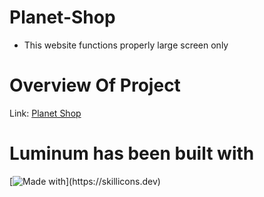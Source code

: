 # Planet-Shop
* This website functions properly large screen only
  
# Overview Of Project
Link: [Planet Shop](https://planet-shopvishwas.netlify.app)

# Luminum has been built with 
[![Made with](https://skillicons.dev/icons?i=html,css,)](https://skillicons.dev)
